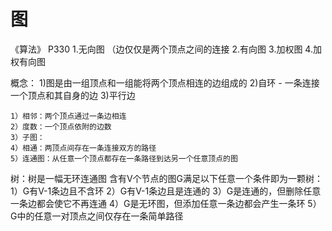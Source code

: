 # 图

《算法》 P330
1.无向图 （边仅仅是两个顶点之间的连接
2.有向图
3.加权图
4.加权有向图

概念：
	1)图是由一组顶点和一组能将两个顶点相连的边组成的
	2)自环 - 一条连接一个顶点和其自身的边
	3)平行边
	
	1）相邻：两个顶点通过一条边相连
	2）度数：一个顶点依附的边数
	3）子图：
	4）相通：两顶点间存在一条连接双方的路径
	5）连通图：从任意一个顶点都存在一条路径到达另一个任意顶点的图

树：树是一幅无环连通图
含有V个节点的图G满足以下任意一个条件即为一颗树：
	1）G有V-1条边且不含环
	2）G有V-1条边且是连通的
	3）G是连通的，但删除任意一条边都会使它不再连通
	4）G是无环图，但添加任意一条边都会产生一条环
	5）G中的任意一对顶点之间仅存在一条简单路径




